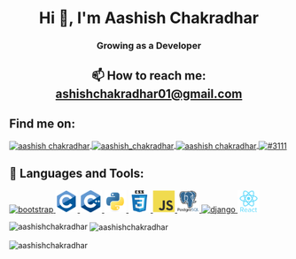 <div>
  <h1 align="center">Hi 👋, I'm Aashish Chakradhar</h1>
  <h3 align="center">Growing as a Developer</h3>
  <!--
  <p align="center"> 
    <img src="https://komarev.com/ghpvc/?username=aashishchakradhar&label=Profile%20views&color=0e75b6&style=flat" alt="aashishchakradhar" />
  </p>
    -->
  <h2 align='center' > 
    📫 How to reach me:
    <a href = "mailto: ashishchakradhar01@gmail.com">
            ashishchakradhar01@gmail.com
    </a>
  </h2> 
</div>

<div>
  <h2 align="left">Find me on:</h2>
  <p align="left">
    <a href="https://fb.com/aashish chakradhar" target="blank">
      <img align="center" src="https://raw.githubusercontent.com/rahuldkjain/github-profile-readme-generator/master/src/images/icons/Social/facebook.svg" alt="aashish chakradhar" height="30" width="40" />
    </a>
    <a href="https://instagram.com/aashish_chakradhar" target="blank">
      <img align="center" src="https://raw.githubusercontent.com/rahuldkjain/github-profile-readme-generator/master/src/images/icons/Social/instagram.svg" alt="aashish_chakradhar" height="30" width="40" />
    </a>
    <a href="https://www.leetcode.com/aashish chakradhar" target="blank">
      <img align="center" src="https://raw.githubusercontent.com/rahuldkjain/github-profile-readme-generator/master/src/images/icons/Social/leet-code.svg" alt="aashish chakradhar" height="30" width="40" />
    </a>
    <a href="https://discord.gg/#3111" target="blank">
      <img align="center" src="https://raw.githubusercontent.com/rahuldkjain/github-profile-readme-generator/master/src/images/icons/Social/discord.svg" alt="#3111" height="30" width="40" />
    </a>
  </p>
</div>

<div>
  <h2 align="left">🧰 Languages and Tools:</h2>
  <p align="left">
    <a href="https://getbootstrap.com" target="_blank" rel="noreferrer">
      <img src="https://getbootstrap.com/docs/5.3/assets/brand/bootstrap-logo-shadow.png" alt="bootstrap" width="40" height="40"/> </a>
    <a href="https://www.cprogramming.com/" target="_blank" rel="noreferrer">
      <img src="https://raw.githubusercontent.com/devicons/devicon/master/icons/c/c-original.svg" alt="c" width="40" height="40"/>
    </a>
    <a href="https://www.w3schools.com/cpp/" target="_blank" rel="noreferrer">
      <img src="https://raw.githubusercontent.com/devicons/devicon/master/icons/cplusplus/cplusplus-original.svg" alt="cplusplus" width="40" height="40"/>
    </a>
    <a href="https://www.python.org" target="_blank" rel="noreferrer"> 
      <img src="https://raw.githubusercontent.com/devicons/devicon/master/icons/python/python-original.svg" alt="python" width="40" height="40"/>
    </a>
    <a href="https://www.w3schools.com/css/" target="_blank" rel="noreferrer">
      <img src="https://raw.githubusercontent.com/devicons/devicon/master/icons/css3/css3-original-wordmark.svg" alt="css3" width="40" height="40"/>
    </a>
     <a href="https://developer.mozilla.org/en-US/docs/Web/JavaScript" target="_blank" rel="noreferrer"> 
      <img src="https://raw.githubusercontent.com/devicons/devicon/master/icons/javascript/javascript-original.svg" alt="javascript" width="40" height="40"/> 
    </a> 
    <!---
      <a href="https://www.php.net" target="_blank" rel="noreferrer"> 
        <img src="https://raw.githubusercontent.com/devicons/devicon/master/icons/php/php-original.svg" alt="php" width="40" height="40"/> 
      </a>
    --->
    <a href="https://www.postgresql.org" target="_blank" rel="noreferrer"> 
      <img src="https://raw.githubusercontent.com/devicons/devicon/master/icons/postgresql/postgresql-original-wordmark.svg" alt="postgresql" width="40" height="40"/> 
    </a> 
    <a href="https://www.djangoproject.com/" target="_blank" rel="noreferrer">
      <img src="https://cdn.worldvectorlogo.com/logos/django.svg" alt="django" width="40" height="40"/>
    </a>   
    <a href="https://reactjs.org/" target="_blank" rel="noreferrer"> 
      <img src="https://raw.githubusercontent.com/devicons/devicon/master/icons/react/react-original-wordmark.svg" alt="react" width="40" height="40"/>
    </a>
  </p>
</div>

<div>
  <p>
    <img align="left" src="https://github-readme-stats.vercel.app/api/top-langs?username=aashishchakradhar&show_icons=true&locale=en&langs_count=10&theme=chartreuse-dark" alt="aashishchakradhar" />
  </p>
  <p>
    &nbsp;<img align="center" src="https://github-readme-stats.vercel.app/api?username=aashishchakradhar&show_icons=true&locale=en&theme=chartreuse-dark" alt="aashishchakradhar" />
  </p>
  <p>
    <img align="center" src="https://github-readme-streak-stats.herokuapp.com/?user=aashishchakradhar&" alt="aashishchakradhar" />
  </p>
</div>
